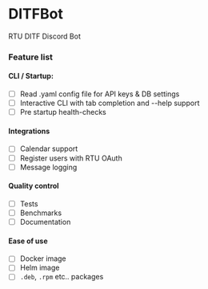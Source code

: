 # DITFBot
RTU DITF Discord Bot

### Feature list

#### CLI / Startup:
- [ ] Read .yaml config file for API keys & DB settings
- [ ] Interactive CLI with tab completion and --help support
- [ ] Pre startup health-checks

#### Integrations
- [ ] Calendar support
- [ ] Register users with RTU OAuth
- [ ] Message logging 

#### Quality control
- [ ] Tests
- [ ] Benchmarks
- [ ] Documentation

#### Ease of use
- [ ] Docker image
- [ ] Helm image
- [ ] `.deb`, `.rpm` etc.. packages
